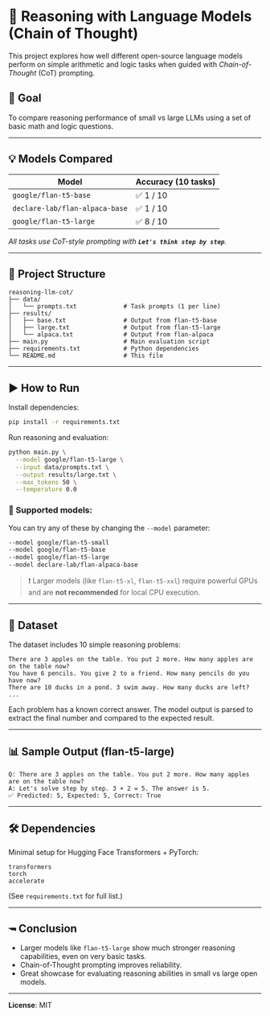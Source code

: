 # 🧠 Reasoning with Language Models (Chain of Thought)

This project explores how well different open-source language models perform on simple arithmetic and logic tasks when guided with *Chain-of-Thought* (CoT) prompting.

## 📌 Goal

To compare reasoning performance of small vs large LLMs using a set of basic math and logic questions.

---

## 💡 Models Compared

| Model                          | Accuracy (10 tasks) |
| ------------------------------ | ------------------- |
| `google/flan-t5-base`          | ✅ 1 / 10           |
| `declare-lab/flan-alpaca-base` | ✅ 1 / 10           |
| `google/flan-t5-large`         | ✅ 8 / 10           |

*All tasks use CoT-style prompting with **`Let's think step by step`**.*

---

## 📁 Project Structure

```
reasoning-llm-cot/
├── data/
│   └── prompts.txt             # Task prompts (1 per line)
├── results/
│   ├── base.txt                # Output from flan-t5-base
│   ├── large.txt               # Output from flan-t5-large
│   └── alpaca.txt              # Output from flan-alpaca
├── main.py                     # Main evaluation script
├── requirements.txt            # Python dependencies
└── README.md                   # This file
```

---

## ▶️ How to Run

Install dependencies:

```bash
pip install -r requirements.txt
```

Run reasoning and evaluation:

```bash
python main.py \
  --model google/flan-t5-large \
  --input data/prompts.txt \
  --output results/large.txt \
  --max_tokens 50 \
  --temperature 0.0
```

### 🔁 Supported models:

You can try any of these by changing the `--model` parameter:

```bash
--model google/flan-t5-small
--model google/flan-t5-base
--model google/flan-t5-large
--model declare-lab/flan-alpaca-base
```

> ❗ Larger models (like `flan-t5-xl`, `flan-t5-xxl`) require powerful GPUs and are **not recommended** for local CPU execution.

---

## 🧪 Dataset

The dataset includes 10 simple reasoning problems:

```
There are 3 apples on the table. You put 2 more. How many apples are on the table now?
You have 6 pencils. You give 2 to a friend. How many pencils do you have now?
There are 10 ducks in a pond. 3 swim away. How many ducks are left?
...
```

Each problem has a known correct answer. The model output is parsed to extract the final number and compared to the expected result.

---

## 📊 Sample Output (flan-t5-large)

```
Q: There are 3 apples on the table. You put 2 more. How many apples are on the table now?
A: Let's solve step by step. 3 + 2 = 5. The answer is 5.
✅ Predicted: 5, Expected: 5, Correct: True
```

---

## 🛠️ Dependencies

Minimal setup for Hugging Face Transformers + PyTorch:

```text
transformers
torch
accelerate
```

(See `requirements.txt` for full list.)

---

## 🖚 Conclusion

- Larger models like `flan-t5-large` show much stronger reasoning capabilities, even on very basic tasks.
- Chain-of-Thought prompting improves reliability.
- Great showcase for evaluating reasoning abilities in small vs large open models.

---
 
**License**: MIT
